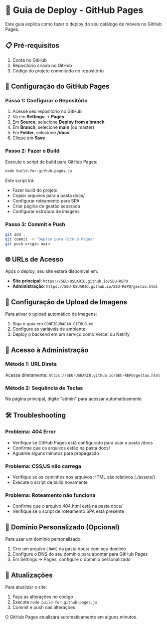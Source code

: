 # 🚀 Guia de Deploy - GitHub Pages

Este guia explica como fazer o deploy do seu catálogo de móveis no GitHub Pages.

## 📋 Pré-requisitos

1. Conta no GitHub
2. Repositório criado no GitHub
3. Código do projeto commitado no repositório

## 🔧 Configuração do GitHub Pages

### Passo 1: Configurar o Repositório

1. Acesse seu repositório no GitHub
2. Vá em **Settings** → **Pages**
3. Em **Source**, selecione **Deploy from a branch**
4. Em **Branch**, selecione **main** (ou master)
5. Em **Folder**, selecione **/docs**
6. Clique em **Save**

### Passo 2: Fazer o Build

Execute o script de build para GitHub Pages:

```bash
node build-for-github-pages.js
```

Este script irá:
- Fazer build do projeto
- Copiar arquivos para a pasta docs/
- Configurar roteamento para SPA
- Criar página de gestão separada
- Configurar estrutura de imagens

### Passo 3: Commit e Push

```bash
git add .
git commit -m "Deploy para GitHub Pages"
git push origin main
```

## 🌐 URLs de Acesso

Após o deploy, seu site estará disponível em:

- **Site principal**: `https://SEU-USUARIO.github.io/SEU-REPO`
- **Administração**: `https://SEU-USUARIO.github.io/SEU-REPO/gestao.html`

## 🔑 Configuração de Upload de Imagens

Para ativar o upload automático de imagens:

1. Siga o guia em `CONFIGURACAO_GITHUB.md`
2. Configure as variáveis de ambiente
3. Deploy o backend em um serviço como Vercel ou Netlify

## 🎯 Acesso à Administração

### Método 1: URL Direta
Acesse diretamente: `https://SEU-USUARIO.github.io/SEU-REPO/gestao.html`

### Método 2: Sequência de Teclas
Na página principal, digite "admin" para acessar automaticamente

## 🛠️ Troubleshooting

### Problema: 404 Error
- Verifique se GitHub Pages está configurado para usar a pasta /docs
- Confirme que os arquivos estão na pasta docs/
- Aguarde alguns minutos para propagação

### Problema: CSS/JS não carrega
- Verifique se os caminhos nos arquivos HTML são relativos (./assets/)
- Execute o script de build novamente

### Problema: Roteamento não funciona
- Confirme que o arquivo 404.html está na pasta docs/
- Verifique se o script de roteamento SPA está presente

## 📱 Domínio Personalizado (Opcional)

Para usar um domínio personalizado:

1. Crie um arquivo `CNAME` na pasta docs/ com seu domínio
2. Configure o DNS do seu domínio para apontar para GitHub Pages
3. Em Settings → Pages, configure o domínio personalizado

## 🔄 Atualizações

Para atualizar o site:

1. Faça as alterações no código
2. Execute `node build-for-github-pages.js`
3. Commit e push das alterações

O GitHub Pages atualizará automaticamente em alguns minutos.